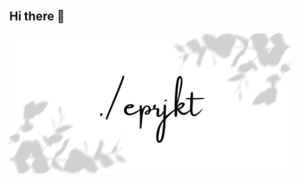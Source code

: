 ## Hi there 👋
<p align="center">
<img src="https://github.com/eprjkt/.github/blob/main/profile/banner.png" />
</p>